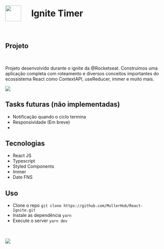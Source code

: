 <h1
  align="center"
  style="display: flex; align-items: center; gap: .875rem justify-content:center;">

  

  <img src="https://user-images.githubusercontent.com/105472842/209722834-c5da0ef3-11ac-47f2-af13-d8f19c09fb56.svg" style="width: 50px; margin-right:2rem;"/>
  Ignite Timer
</h1>

<br/>

## Projeto

<br/>




Projeto desenvolvido durante o ignite da @Rocketseat. Construímos uma aplicação completa com roteamento e diversos conceitos importantes do ecossistema React como ContextAPI, useReducer, immer e muito mais.


<img src="https://user-images.githubusercontent.com/105472842/209721637-f579a283-adfe-41fc-a16a-6ba5ad0d5e0c.png">


## Tasks futuras (não implementadas)
- Notificação quando o ciclo termina
- Responsividade (Em breve)
- 

## Tecnologias

- React JS
- Typescript
- Styled Components
- Immer
- Date FNS

## Uso

- Clone o repo `git clone https://github.com/MullerHub/React-Ignite.git`
- Instale as dependência `yarn`
- Execute o server `yarn dev`

<br/>
<br/>

<img src="https://user-images.githubusercontent.com/105472842/209721680-d0250409-0a8d-441a-b01e-18717c13d211.png">